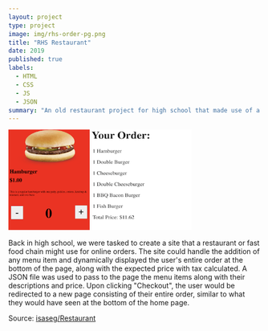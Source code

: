 ```yaml
---
layout: project
type: project
image: img/rhs-order-pg.png
title: "RHS Restaurant"
date: 2019
published: true
labels:
  - HTML
  - CSS
  - JS
  - JSON
summary: "An old restaurant project for high school that made use of a JSON file"
---
```


<img height="200px" class="img-thumbnail" src="../img/rhs-hamburger.png">
<img height="200px" class="img-thumbnail" src="../img/rhs-order-pg.png">

Back in high school, we were tasked to create a site that a restaurant or fast food chain might use for online orders. The site could handle the addition of any menu item and dynamically displayed the user's entire order at the bottom of the page, along with the expected price with tax calculated. A JSON file was used to pass to the page the menu items along with their descriptions and price. Upon clicking "Checkout", the user would be redirected to a new page consisting of their entire order, similar to what they would have seen at the bottom of the home page.

Source: <a href="https://github.com/isaseg/Restaurant-stuff"><i class="large github icon "></i>isaseg/Restaurant</a>
